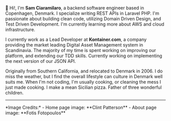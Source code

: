 👋 Hi!, I'm **Sam Ciaramilaro**, a backend software engineer based in Copenhagen, Denmark. I specialize writing REST APIs in Laravel PHP. I'm passionate about building clean code, utilizing Domain Driven Design, and Test Driven Development. I'm currently learning more about AWS and cloud infrastructure.

I currently work as a Lead Developer at **Kontainer.com**, a company providing the market leading Digital Asset Management system in Scandinavia. The majority of my time is spent working on improving our platform, and extending our TDD skills. Currently working on implementing the next version of our JSON API.

Originally from Southern California, and relocated to Denmark in 2006. I do miss the weather, but I find the overall lifestyle can culture in Denmark well suits me. When I'm not coding, I'm usually cooking, or cleaning the mess I just made cooking. I make a mean Sicilian pizza. Father of three wonderful children.


<hr/>
*Image Credits:*
- Home page image: **Clint Patterson**
- About page image: **Fotis Fotopoulos**

